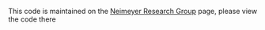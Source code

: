 This code is maintained on the [Neimeyer Research Group](https://github.com/Niemeyer-Research-Group/cuIBM-FSI) page, please view the code there
